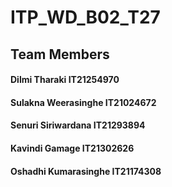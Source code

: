 
# ITP_WD_B02_T27

## Team Members

#### Dilmi Tharaki IT21254970

#### Sulakna Weerasinghe IT21024672

#### Senuri Siriwardana IT21293894

#### Kavindi Gamage IT21302626

#### Oshadhi Kumarasinghe IT21174308

